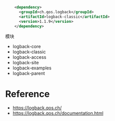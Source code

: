```xml
    <dependency>
      <groupId>ch.qos.logback</groupId>
      <artifactId>logback-classic</artifactId>
      <version>1.1.9</version>
    </dependency>
```


模块
- logback-core
- logback-classic
- logback-access
- logback-site
- logback-examples
- logback-parent


# Reference
- https://logback.qos.ch/
- https://logback.qos.ch/documentation.html
